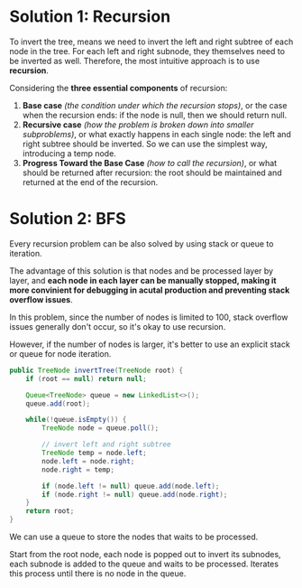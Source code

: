 # Solution 1: Recursion
To invert the tree, means we need to invert the left and right subtree of each node in the tree. For each left and right subnode, they themselves need to be inverted as well. Therefore, the most intuitive approach is to use **recursion**.

Considering the **three essential components** of recursion:
1. **Base case** *(the condition under which the recursion stops)*, or the case when the recursion ends: if the node is null, then we should return null.
2. **Recursive case** *(how the problem is broken down into smaller subproblems)*, or what exactly happens in each single node: the left and right subtree should be inverted. So we can use the simplest way, introducing a temp node.
3. **Progress Toward the Base Case** *(how to call the recursion)*, or what should be returned after recursion: the root should be maintained and returned at the end of the recursion.

# Solution 2: BFS
Every recursion problem can be also solved by using stack or queue to iteration.

The advantage of this solution is that nodes and be processed layer by layer, and **each node in each layer can be manually stopped, making it more convinient for debugging in acutal production and preventing stack overflow issues**.

In this problem, since the number of nodes is limited to 100, stack overflow issues generally don't occur, so it's okay to use recursion.

However, if the number of nodes is larger, it's better to use an explicit stack or queue for node iteration.


```java
public TreeNode invertTree(TreeNode root) {
    if (root == null) return null;

    Queue<TreeNode> queue = new LinkedList<>();
    queue.add(root);

    while(!queue.isEmpty()) {
        TreeNode node = queue.poll();

        // invert left and right subtree
        TreeNode temp = node.left;
        node.left = node.right;
        node.right = temp;

        if (node.left != null) queue.add(node.left);
        if (node.right != null) queue.add(node.right);
    }
    return root;
}
```
We can use a queue to store the nodes that waits to be processed.

Start from the root node, each node is popped out to invert its subnodes, each subnode is added to the queue and waits to be processed. Iterates this process until there is no node in the queue.